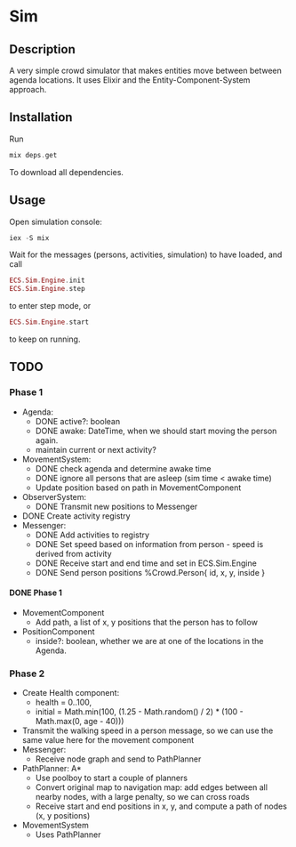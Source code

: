 # Sim

## Description

A very simple crowd simulator that makes entities move between between agenda locations. It uses Elixir and the Entity-Component-System approach.


## Installation

Run
```c
mix deps.get
```
To download all dependencies.

## Usage

Open simulation console:
```c
iex -S mix
```
Wait for the messages (persons, activities, simulation) to have loaded, and call
```elixir
ECS.Sim.Engine.init
ECS.Sim.Engine.step
```
to enter step mode, or
```elixir
ECS.Sim.Engine.start
```
to keep on running.


## TODO

### Phase 1

- Agenda:
  - DONE active?: boolean
  - DONE awake: DateTime, when we should start moving the person again.
  - maintain current or next activity?
- MovementSystem:
  - DONE check agenda and determine awake time
  - DONE ignore all persons that are asleep (sim time < awake time)
  - Update position based on path in MovementComponent
- ObserverSystem:
  - DONE Transmit new positions to Messenger
- DONE Create activity registry
- Messenger:
  - DONE Add activities to registry
  - DONE Set speed based on information from person - speed is derived from activity
  - DONE Receive start and end time and set in ECS.Sim.Engine
  - DONE Send person positions %Crowd.Person{ id, x, y, inside }

#### DONE Phase 1
- MovementComponent
  - Add path, a list of x, y positions that the person has to follow
- PositionComponent
  - inside?: boolean, whether we are at one of the locations in the Agenda.

### Phase 2

- Create Health component:
  - health = 0..100,
  - initial = Math.min(100, (1.25 - Math.random() / 2) * (100 - Math.max(0, age - 40)))
- Transmit the walking speed in a person message, so we can use the same value here for the movement component
- Messenger:
  - Receive node graph and send to PathPlanner
- PathPlanner: A*
  - Use poolboy to start a couple of planners
  - Convert original map to navigation map: add edges between all nearby nodes, with a large penalty, so we can cross roads
  - Receive start and end positions in x, y, and compute a path of nodes (x, y positions)
- MovementSystem
  - Uses PathPlanner